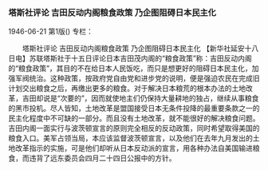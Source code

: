 ### 塔斯社评论  吉田反动内阁粮食政策  乃企图阻碍日本民主化

1946-06-21
第1版()
专栏：

　　塔斯社评论
    吉田反动内阁粮食政策
    乃企图阻碍日本民主化
    【新华社延安十八日电】苏联塔斯社于十五日评论日本吉田茂内阁的“粮食政策”称：吉田反动内阁的“粮食政策”，其目的不在给日本人民饭吃，而只是想更好的阻碍日本民主化，加强军阀统治。这种政策，按政府党自由党和进步党的说明，便是强迫农民在完成旧计划交出粮食之后，再缴出更多的粮食。对于解决日本粮荒的根本办法的土地改革，吉田却说是“次要的”，因而就使地主们仍保持大量耕地的独占，继续从事粮食的黑市投机。尽人皆知，土地改革是盟国接受日本无条件投降的最重要条款之一的民主化程度中不可缺的一部分。而且没有土地改革，就不能很好的解决粮食问题。吉田内阁一面实行与波茨顿宣言的原则完全相反的反动政策，同时希望取得美国的粮食入口。美军占领当局，本应该监督波茨顿宣言，以及他们在去年九月发出的土地改革指示的实施，可是他们却听从日本反动派的宣言，用各种办法自美国输进粮食，而违背了远东委员会四月二十四日公报中的方针。
